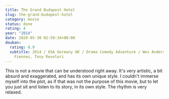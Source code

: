 ```yaml
---
title: The Grand Budapest Hotel
slug: the-grand-budapest-hotel
category: movie
status: done
rating: 4
year: "2014"
date: 2020-05-30 02:59:34+08:00
douban:
  rating: 8.9
  subtitle: 2014 / USA Germany UK / Drama Comedy Adventure / Wes Anderson / Ralph
    Fiennes, Tony Revolori
---
```


This is not a movie that can be understood right away. It's very artistic, a bit absurd and exaggerated, and has its own unique style. I couldn't immerse myself into the plot, as if that was not the purpose of this movie, but to let you just sit and listen to its story, in its own style. The rhythm is very relaxed.
